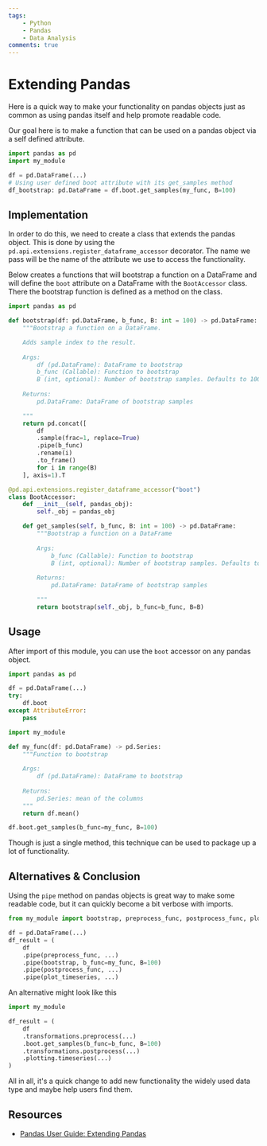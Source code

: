 ```yaml
---
tags: 
    - Python
    - Pandas
    - Data Analysis
comments: true
---
```

# Extending Pandas

Here is a quick way to make your functionality on pandas objects just as common as using pandas itself and help promote readable code. 

Our goal here is to make a function that can be used on a pandas object via a self defined attribute. 

```python
import pandas as pd
import my_module

df = pd.DataFrame(...)
# Using user defined boot attribute with its get_samples method
df_bootstrap: pd.DataFrame = df.boot.get_samples(my_func, B=100)
```

## Implementation

In order to do this, we need to create a class that extends the pandas object. This is done by using the `pd.api.extensions.register_dataframe_accessor` decorator. The name we pass will be the name of the attribute we use to access the functionality.

Below creates a functions that will bootstrap a function on a DataFrame and will define the `boot` attribute on a DataFrame with the `BootAccessor` class. There the bootstrap function is defined as a method on the class.

```python 
import pandas as pd

def bootstrap(df: pd.DataFrame, b_func, B: int = 100) -> pd.DataFrame: 
    """Bootstrap a function on a DataFrame. 

    Adds sample index to the result.
    
    Args:
        df (pd.DataFrame): DataFrame to bootstrap
        b_func (Callable): Function to bootstrap
        B (int, optional): Number of bootstrap samples. Defaults to 100.
    
    Returns:
        pd.DataFrame: DataFrame of bootstrap samples

    """
    return pd.concat([
        df
        .sample(frac=1, replace=True)
        .pipe(b_func)
        .rename(i)
        .to_frame() 
        for i in range(B)
    ], axis=1).T

@pd.api.extensions.register_dataframe_accessor("boot")
class BootAccessor: 
    def __init__(self, pandas_obj):
        self._obj = pandas_obj

    def get_samples(self, b_func, B: int = 100) -> pd.DataFrame: 
        """Bootstrap a function on a DataFrame
        
        Args:
            b_func (Callable): Function to bootstrap
            B (int, optional): Number of bootstrap samples. Defaults to 100.
        
        Returns:
            pd.DataFrame: DataFrame of bootstrap samples

        """
        return bootstrap(self._obj, b_func=b_func, B=B)
```

## Usage

After import of this module, you can use the `boot` accessor on any pandas object.

```python
import pandas as pd

df = pd.DataFrame(...)
try: 
    df.boot
except AttributeError: 
    pass

import my_module

def my_func(df: pd.DataFrame) -> pd.Series: 
    """Function to bootstrap
    
    Args:
        df (pd.DataFrame): DataFrame to bootstrap
    
    Returns:
        pd.Series: mean of the columns
    """
    return df.mean()

df.boot.get_samples(b_func=my_func, B=100)
```

Though is just a single method, this technique can be used to package up a lot of functionality. 

## Alternatives & Conclusion

Using the `pipe` method on pandas objects is great way to make some readable code, but it can quickly become a bit verbose with imports.

```python
from my_module import bootstrap, preprocess_func, postprocess_func, plot_timeseries

df = pd.DataFrame(...)
df_result = (
    df
    .pipe(preprocess_func, ...)
    .pipe(bootstrap, b_func=my_func, B=100)
    .pipe(postprocess_func, ...)
    .pipe(plot_timeseries, ...)
```

An alternative might look like this

```python 
import my_module

df_result = (
    df
    .transformations.preprocess(...)
    .boot.get_samples(b_func=b_func, B=100)
    .transformations.postprocess(...)
    .plotting.timeseries(...)
)

```

All in all, it's a quick change to add new functionality the widely used data type and maybe help users find them.

## Resources

- [Pandas User Guide: Extending Pandas](https://pandas.pydata.org/docs/development/extending.html)

